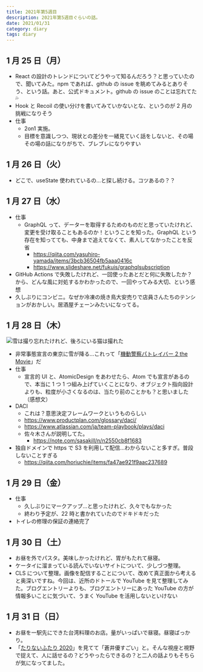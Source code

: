 ```yaml
---
title: 2021年第5週目
description: 2021年第5週目ぐらいの話。
date: 2021/01/31
category: diary
tags: diary
---
```


## 1 月 25 日（月）

- React の設計のトレンドについてどうやって知るんだろう？と思っていたので、聞いてみた。npm であれば、github の issue を眺めてみるとありそう、という話。あと、公式ドキュメント。github の issue のことは忘れてた 💦
- Hook と Recoil の使い分けを書いてみていかないとな、というのが 2 月の挑戦になりそう
- 仕事
  - 2on1 実施。
  - 目標を意識しつつ、現状との差分を一緒見ていく話をしないと、その場その場の話になりがちで、ブレブレになりやすい

## 1 月 26 日（火）

- どこで、useState 使われているの…と探し続ける。コツあるの？？

## 1 月 27 日（水）

- 仕事
  - GraphQL って、データーを取得するためのものだと思っていたけれど、変更を受け取ることもあるのか！ということを知った。GraphQL という存在を知ってても、中身まで追えてなくて、素人してなかったことを反省
    - https://qiita.com/yasuhiro-yamada/items/3bcb36504fb5aaa0416c
    - https://www.slideshare.net/fukuis/graphqlsubscription
- GitHub Actions で失敗したけれど、一回使ったあとだと何に失敗したか？から、どんな風に対処するかわかったので、一回やってみる大切、という感想
- 久しぶりにコンビニ。なぜか冷凍の焼き鳥大安売りで店員さんたちのテンションがおかしい。居酒屋チェーンみたいになってる。

## 1 月 28 日（木）

![](/images/2021/01/2021-01-28.jpg '雪は撮り忘れたけれど、後ろにいる猫は撮れた')

- 非常事態宣言の東京に雪が降る…これって「[機動警察パトレイバー 2 the Movie](https://www.amazon.co.jp/dp/B0018KKQB4)」だ
- 仕事
  - 宣言的 UI と、AtomicDesign をあわせたら、Atom でも宣言があるので、本当に 1 つ 1 つ組み上げていくことになり、オブジェクト指向設計よりも、粒度が小さくなるのは、当たり前のことかも？と思いました（感想文）
- DACI
  - これは？意思決定フレームワークというものらしい
  - https://www.productplan.com/glossary/daci/
  - https://www.atlassian.com/ja/team-playbook/plays/daci
  - 佐々木さんが説明してた。
    - https://note.com/sasakill/n/n2550cb8f1683
- 独自ドメインで https で S3 を利用して配信…わからないこと多すぎ。普段しないことすぎる
  - https://qiita.com/horiuchie/items/fa47ae921f9aac237689

## 1 月 29 日（金）

- 仕事
  - 久しぶりにマークアップ…と思ったけれど、久々でもなかった
  - 終わり予定が、22 時と書かれていたのでドキドキだった
- トイレの修理の保証の連絡完了

## 1 月 30 日（土）

- お昼を外でパスタ。美味しかったけれど、胃がもたれて昼寝。
- ケータイに溜まっている読んでいないサイトについて、少しづつ整理。
- CLS について整理。画像を配信することについて、改めて真正面から考えると奥深いですね。今回は、近所のドトールで YouTube を見て整理してみた。ブログエントリーよりも、ブログエントリーにあった YouTube の方が情報多いことに気づいて、うまく YouTube を活用しないといけない

## 1 月 31 日（日）

- お昼を一駅先にできた台湾料理のお店。量がいっぱいで昼寝。昼寝ばっかり。
- 「[たりないふたり 2020](https://ja.wikipedia.org/wiki/%E3%81%9F%E3%82%8A%E3%81%AA%E3%81%84%E3%81%B5%E3%81%9F%E3%82%8A)」を見てて「蒼井優すごい」と。そんな視座と視野で捉えて、人に話せるの？どうやったらできるの？と二人の話よりもそちらが気になってました。
